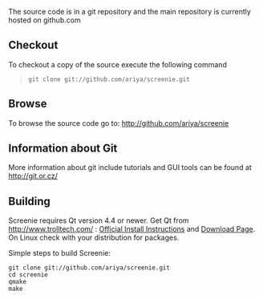 The source code is in a git repository and the main repository is currently hosted on github.com

## Checkout ##

To checkout a copy of the source execute the following command

> ` git clone git://github.com/ariya/screenie.git `

## Browse ##

To browse the source code go to: http://github.com/ariya/screenie

## Information about Git ##

More information about git include tutorials and GUI tools can be found at http://git.or.cz/

## Building ##

Screenie requires Qt version 4.4 or newer. Get Qt from http://www.trolltech.com/ : [Official Install Instructions](http://doc.trolltech.com/installation.html) and [Download Page](http://trolltech.com/downloads/opensource). On Linux check with your distribution for packages.

Simple steps to build Screenie:
```
git clone git://github.com/ariya/screenie.git
cd screenie
qmake
make
```